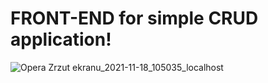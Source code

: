 # FRONT-END for simple CRUD application!

![Opera Zrzut ekranu_2021-11-18_105035_localhost](https://user-images.githubusercontent.com/77500425/142394226-59a5019a-33f0-4452-88e3-196acead8b96.png)
